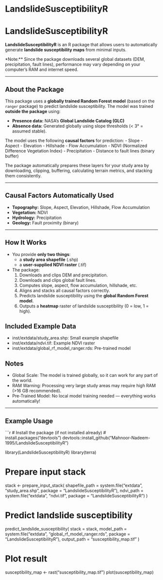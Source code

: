 LandslideSusceptibilityR
================

# LandslideSusceptibilityR

**LandslideSusceptibilityR** is an R package that allows users to
automatically generate **landslide susceptibility maps** from minimal
inputs.

\*Note:\*\* Since the package downloads several global datasets (DEM,
precipitation, fault lines), performance may vary depending on your
computer’s RAM and internet speed.

------------------------------------------------------------------------

## About the Package

This package uses a **globally trained Random Forest model** (based on
the `ranger` package) to predict landslide susceptibility. The model was
trained **outside the package** using:

- **Presence data:** NASA’s **Global Landslide Catalog (GLC)**
- **Absence data:** Generated globally using slope thresholds (\< 3° =
  assumed stable).

The model uses the following **causal factors** for prediction: -
Slope - Aspect - Elevation - Hillshade - Flow Accumulation - NDVI
(Normalized Difference Vegetation Index) - Precipitation - Distance to
fault lines (binary buffer)

The package automatically prepares these layers for your study area by
downloading, clipping, buffering, calculating terrain metrics, and
stacking them consistently.

------------------------------------------------------------------------

## Causal Factors Automatically Used

- **Topography:** Slope, Aspect, Elevation, Hillshade, Flow Accumulation
- **Vegetation:** NDVI
- **Hydrology:** Precipitation
- **Geology:** Fault proximity (binary)

------------------------------------------------------------------------

## How It Works

- You provide **only two things**:
  - a **study area shapefile** (.shp)
  - a **user-supplied NDVI raster** (.tif)
- The package:
  1.  Downloads and clips DEM and precipitation.
  2.  Downloads and clips global fault lines.
  3.  Computes slope, aspect, flow accumulation, hillshade, etc.
  4.  Aligns and stacks all causal factors correctly.
  5.  Predicts landslide susceptibility using the **global Random Forest
      model**.
  6.  Outputs a **heatmap** raster of landslide susceptibility (0 = low,
      1 = high).

## Included Example Data

- inst/extdata/study_area.shp: Small example shapefile
- inst/extdata/ndvi.tif: Example NDVI raster
- inst/extdata/global_rf_model_ranger.rds: Pre-trained model

## Notes

- Global Scale: The model is trained globally, so it can work for any
  part of the world.
- RAM Warning: Processing very large study areas may require high RAM
  (\>16 GB recommended).
- Pre-Trained Model: No local model training needed — everything works
  automatically!

------------------------------------------------------------------------

## Example Usage

\`\`\`r \# Install the package (if not installed already) \#
install.packages(“devtools”)
devtools::install_github(“Mahnoor-Nadeem-1995/LandslideSusceptibilityR”)

library(LandslideSusceptibilityR) library(terra)

# Prepare input stack

stack \<- prepare_input_stack( shapefile_path = system.file(“extdata”,
“study_area.shp”, package = “LandslideSusceptibilityR”), ndvi_path =
system.file(“extdata”, “ndvi.tif”, package = “LandslideSusceptibilityR”)
)

# Predict landslide susceptibility

predict_landslide_susceptibility( stack = stack, model_path =
system.file(“extdata”, “global_rf_model_ranger.rds”, package =
“LandslideSusceptibilityR”), output_path = “susceptibility_map.tif” )

# Plot result

susceptibility_map \<- rast(“susceptibility_map.tif”)
plot(susceptibility_map)
